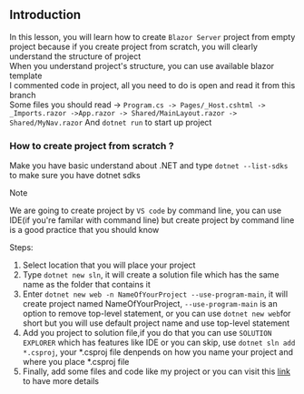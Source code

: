 ## Introduction

In this lesson, you will learn how to create `Blazor Server` project from empty project because if you create project from scratch, you will clearly understand the structure of project <br>
When you understand project's structure, you can use available blazor template <br>
I commented code in project, all you need to do is open and read it from this branch <br>
Some files you should read -> `Program.cs -> Pages/_Host.cshtml -> _Imports.razor ->App.razor -> Shared/MainLayout.razor -> Shared/MyNav.razor`
And `dotnet run` to start up project

### How to create project from scratch ?

Make you have basic understand about .NET and type `dotnet --list-sdks` to make sure you have dotnet sdks

> [!NOTE]
> We are going to create project by `VS code` by command line, you can use IDE(if you're familar with command line) but create project by command line is a good practice that you should know


Steps: <br>
1. Select location that you will place your project 
2. Type `dotnet new sln`, it will create a solution file which has the same name as the folder that contains it
3. Enter `dotnet new web -n NameOfYourProject --use-program-main`, it will create project named NameOfYourProject, `--use-program-main` is an option to remove top-level statement, or you can use `dotnet new web`for short but you will use default project name and use top-level statement
4. Add you project to solution file,if you do that you can use `SOLUTION EXPLORER` which has features like IDE or you can skip, use `dotnet sln add *.csproj`, your *.csproj file denpends on how you name your project and where you place *.csproj file
5. Finally, add some files and code like my project or you can visit this [link](https://www.yogihosting.com/blazor-first-application/) to have more details
